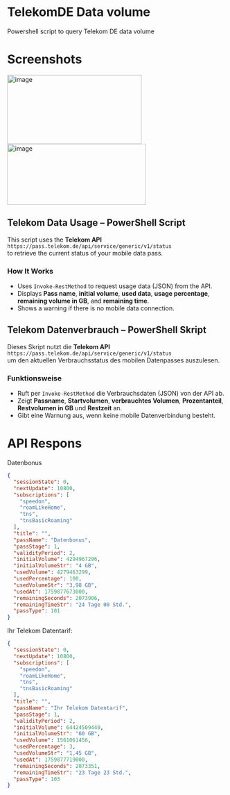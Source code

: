# TelekomDE Data volume
Powershell script to query Telekom DE data volume

# Screenshots
<img width="310" height="159" alt="image" src="https://github.com/user-attachments/assets/856a471c-698b-4ff8-81ff-73d6849b80b9" />
<img width="320" height="140" alt="image" src="https://github.com/user-attachments/assets/174b1723-2f84-4bad-9865-c25eab1c72be" />

## Telekom Data Usage – PowerShell Script

This script uses the **Telekom API**  
`https://pass.telekom.de/api/service/generic/v1/status`  
to retrieve the current status of your mobile data pass.

### How It Works
- Uses `Invoke-RestMethod` to request usage data (JSON) from the API.
- Displays **Pass name**, **initial volume**, **used data**, **usage percentage**, **remaining volume in GB**, and **remaining time**.
- Shows a warning if there is no mobile data connection.

## Telekom Datenverbrauch – PowerShell Skript

Dieses Skript nutzt die **Telekom API**  
`https://pass.telekom.de/api/service/generic/v1/status`  
um den aktuellen Verbrauchsstatus des mobilen Datenpasses auszulesen.

### Funktionsweise
- Ruft per `Invoke-RestMethod` die Verbrauchsdaten (JSON) von der API ab.
- Zeigt **Passname**, **Startvolumen**, **verbrauchtes Volumen**, **Prozentanteil**, **Restvolumen in GB** und **Restzeit** an.
- Gibt eine Warnung aus, wenn keine mobile Datenverbindung besteht.

# API Respons

Datenbonus
```json
{
  "sessionState": 0,
  "nextUpdate": 10800,
  "subscriptions": [
    "speedon",
    "roamLikeHome",
    "tns",
    "tnsBasicRoaming"
  ],
  "title": "",
  "passName": "Datenbonus",
  "passStage": 1,
  "validityPeriod": 2,
  "initialVolume": 4294967296,
  "initialVolumeStr": "4 GB",
  "usedVolume": 4279463299,
  "usedPercentage": 100,
  "usedVolumeStr": "3,98 GB",
  "usedAt": 1759877673000,
  "remainingSeconds": 2073906,
  "remainingTimeStr": "24 Tage 00 Std.",
  "passType": 101
}
```
Ihr Telekom Datentarif:
```json
{
  "sessionState": 0,
  "nextUpdate": 10800,
  "subscriptions": [
    "speedon",
    "roamLikeHome",
    "tns",
    "tnsBasicRoaming"
  ],
  "title": "",
  "passName": "Ihr Telekom Datentarif",
  "passStage": 1,
  "validityPeriod": 2,
  "initialVolume": 64424509440,
  "initialVolumeStr": "60 GB",
  "usedVolume": 1561061456,
  "usedPercentage": 3,
  "usedVolumeStr": "1,45 GB",
  "usedAt": 1759877719000,
  "remainingSeconds": 2073351,
  "remainingTimeStr": "23 Tage 23 Std.",
  "passType": 103
}
```
